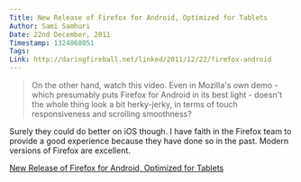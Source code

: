 ```yaml
---
Title: New Release of Firefox for Android, Optimized for Tablets
Author: Sami Samhuri
Date: 22nd December, 2011
Timestamp: 1324868051
Tags: 
Link: http://daringfireball.net/linked/2011/12/22/firefox-android
---
```


> On the other hand, watch this video. Even in Mozilla's own demo - which presumably puts Firefox for Android in its best light - doesn't the whole thing look a bit herky-jerky, in terms of touch responsiveness and scrolling smoothness?

Surely they could do better on iOS though. I have faith in the Firefox
team to provide a good experience because they have done so in the
past. Modern versions of Firefox are excellent.

[New Release of Firefox for Android, Optimized for Tablets](http://blog.mozilla.com/blog/2011/12/20/new-firefox-for-android-experience-optimized-for-tablets/)

